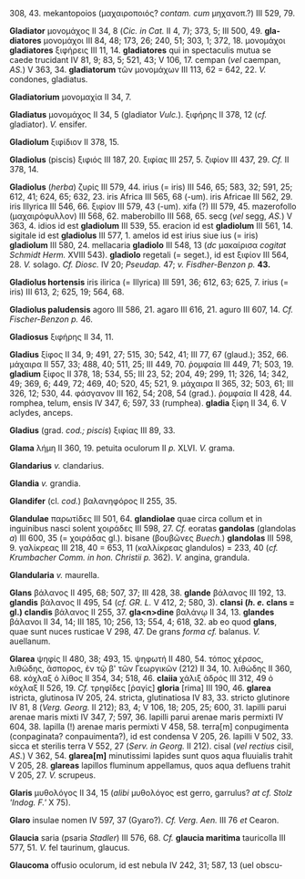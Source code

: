308, 43. mekantopoios (μαχαιροποιός? *contam. cum* μηχανοπ.?) III 529,
79.

**Gladiator** μονομάχος II 34, 8 (*Cic. in Cat.* II 4, 7); 373, 5; III
500, 49. **gla­diatores** μονομάχοι III 84, 48; 173, 26; 240, 51; 303, 1;
372, 18. μονομάχοι **gladiatores** ξιφήρεις III 11, 14. **gladiatores**
qui in spectaculis mutua se caede trucidant IV 81, 9; 83, 5; 521, 43; V
106, 17. cempan (*vel* caempan, *AS.*) V 363, 34. **gladiatorum** τῶν
μονομάχων III 113, 62 = 642, 22. *V.* condones, gladiatus.

**Gladiatorium** μονομαχία II 34, 7.

**Gladiatus** μονομάχος II 34, 5 (gladiator *Vulc.*). ξιφήρης II 378, 12
(*cf.* gladiator). *V.* ensifer.

**Gladiolum** ξιφίδιον II 378, 15.

**Gladiolus** (piscis) ξιφιός III 187, 20. ξιφίας III 257, 5. ζιφίον III
437, 29. *Cf.* II 378, 14.

**Gladiolus** (*herba*) ζυρίς III 579, 44. irius (= iris) III 546, 65;
583, 32; 591, 25; 612, 41; 624, 65; 632, 23. iris Africa III 565, 68
(-um). iris Africae III 562, 29. iris Illyrica III 546, 66. ξιφίον III
579, 43 (-um). xifa (?) III 579, 45. mazerofollo (μαχαιρόφυλλον) III
568, 62. maberobillo III 568, 65. secg (*vel* segg, *AS.*) V 363, 4.
idios id est **gladiolum** III 539, 55. eracion id est **gladiolum** III
561, 14. sigitale id est **gladiolus** III 577, 1. amelos id est irius
siue ius (= iris) **gladiolum** III 580, 24. mellacaria **gladiolo** III
548, 13 (*dc* μακαίρισα *cogitat Schmidt Herm.* XVIII 543). **gladiolo**
regetali (= seget.), id est ξιφίον III 564, 28. *V.* solago. *Cf.
Diosc.* IV 20; *Pseudap.* 47; *v. Fisdher-Benzon p.* **43.**

**Gladiolus hortensis** iris ilirica (= Illyrica) III 591, 36; 612, 63;
625, 7. irius (= iris) III 613, 2; 625, 19; 564, 68.

**Gladiolus paludensis** agoro III 586, 21. agaro III 616, 21. aguro III
607, 14. *Cf. Fischer-Benzon p.* 46.

**Gladiosus** ξιφήρης II 34, 11.

**Gladius** ξίφος II 34, 9; 491, 27; 515, 30; 542, 41; III 77, 67
(glaud.); 352, 66. μάχαιρα II 557, 33; 488, 40; 511, 25; III 449, 70.
ῥομφαία III 449, 71; 503, 19. **gladium** ξίφος II 378, 18; 534, 55; III
23, 52; 204, 49; 299, 11; 326, 14; 342, 49; 369, 6; 449, 72; 469, 40;
520, 45; 521, 9. μάχαιρα II 365, 32; 503, 61; III 326, 12; 530, 44.
φάσγανον III 162, 54; 208, 54 (grad.). ῥομφαία II 428, 44. romphea,
telum, ensis IV 347, 6; 597, 33 (rumphea). **gladia** ξίφη II 34, 6. V
aclydes, anceps.

**Gladius** (grad. *cod.; piscis*) ξιφίας III 89, 33.

**Glama** λήμη II 360, 19. petuita oculorum II *p.* XLVI. *V.* grama.

**Glandarius** *v.* clandarius.

**Glandia** *v.* grandia.

**Glandifer** (cl. *cod.*) βαλανηφόρος II 255, 35.

**Glandulae** παρωτίδες III 501, 64. **glandiolae** quae circa collum et
in inguinibus nasci solent χοιράδες III 598, 27. *Cf.* eoratas
**gandolas** (glandolas *a*) III 600, 35 (= χοιράδας gl.). bisane
(βουβῶνες *Buech.*) **glandolas** III 598, 9. γαλίκρεας III 218, 40 =
653, 11 (καλλίκρεας glandulos) = 233, 40 (*cf. Krumbacher Comm. in hon.
Christii p.* 362). *V.* angina, grandula.

**Glandularia** *v.* maurella.

**Glans** βάλανος II 495, 68; 507, 37; III 428, 38. **glande** βάλανος
III 192, 13. **glandis** βάλανος II 495, 54 (*cf. GR. L.* V 412, 2; 580,
3). **clansi (*h. e.* clans = gl.) clandis** βάλανος II 255, 37.
**gla\<n\>dine** βαλάνῳ II 34, 13. **glandes** βάλανοι II 34, 14; III
185, 10; 256, 13; 554, 4; 618, 32. ab eo quod **glans**, quae sunt nuces
rusticae V 298, 47. De grans *forma cf.* balanus. *V.* auellanum.

**Glarea** ψηφίς II 480, 38; 493, 15. ψηφωτή II 480, 54. τόπος χέρσος,
λιθώδης, ἄσπορος, ἐν τῷ β' τῶν Γεωργικῶν (212) II 34, 10. λιθώδης II
360, 68. κόχλαξ ὁ λίθος II 354, 34; 518, 46. **claiia** χάλιξ ἁδρός III
312, 49 ὁ κόχλαξ II 526, 19. *Cf.* τρηφῖδες [ῥαγίς] **gloria**
[rima] III 190, 46. **glarea** istricta, glutinosa IV 205, 24.
stricta, glutinatiosa IV 83, 33. stricto glutinore IV 81, 8 (*Verg.*
*Georg.* II 212); 83, 4; V 106, 18; 205, 25; 600, 31. lapilli parui
arenae maris mixti IV 347, 7; 597, 36. lapilli parui arenae maris
permixti IV 604, 38. lapilla (!) arenae maris permixti V 458, 58.
terra[m] conpugimenta (conpaginata? conpauimenta?), id est condensa V
205, 26. lapilli V 502, 33. sicca et sterilis terra V 552, 27 (*Serv.
in Georg.* II 212). cisal (*vel rectius* cisil, *AS.*) V 362, 54.
**glarea[m]** minutissimi lapides sunt quos aqua fluuialis trahit V
205, 28. **glareas** lapillos fluminum appellamus, quos aqua defluens
trahit V 205, 27. *V.* scrupeus.

**Glaris** μυθολόγος II 34, 15 (*alibi* μυθολόγος est gerro, garrulus?
*at cf. Stolz 'Indog. F.'* X 75).

**Glaro** insulae nomen IV 597, 37 (Gyaro?). *Cf. Verg. Aen.* III 76
*et* Cearon.

**Glaucia** saria (psaria *Stadler*) III 576, 68. *Cf.* **glaucia
maritima** tauricolla III 577, 51. *V.* fel taurinum, glaucus.

**Glaucoma** offusio oculorum, id est nebula IV 242, 31; 587, 13 (uel
obscu-
